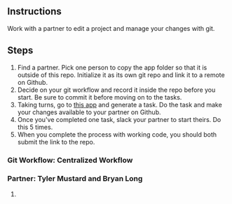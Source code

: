 ## Instructions

Work with a partner to edit a project and manage your changes with git.

## Steps
1. Find a partner. Pick one person to copy the app folder so that it is outside of this repo.
Initialize it as its own git repo and link it to a remote on Github.
2. Decide on your git workflow and record it inside the repo before you start.
Be sure to commit it before moving on to the tasks.
3. Taking turns, go to [this app](https://random-task-generator.firebaseapp.com) and generate a task. Do the task and make your changes available to your partner on Github.
4. Once you've completed one task, slack your partner to start theirs. Do this 5 times.
5. When you complete the process with working code, you should both submit the link to the repo.


### Git Workflow: Centralized Workflow
### Partner: Tyler Mustard and Bryan Long

1. 
